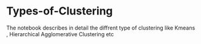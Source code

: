# Types-of-Clustering
The notebook describes in detail the diffrent type of clustering like Kmeans , Hierarchical Agglomerative Clustering etc
